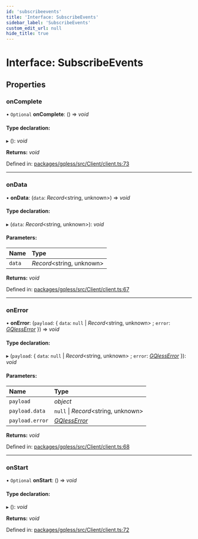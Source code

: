 ```yaml
---
id: 'subscribeevents'
title: 'Interface: SubscribeEvents'
sidebar_label: 'SubscribeEvents'
custom_edit_url: null
hide_title: true
---
```


# Interface: SubscribeEvents

## Properties

### onComplete

• `Optional` **onComplete**: () => _void_

#### Type declaration:

▸ (): _void_

**Returns:** _void_

Defined in: [packages/gqless/src/Client/client.ts:73](https://github.com/PabloSzx/gqless/blob/master/packages/gqless/src/Client/client.ts#L73)

---

### onData

• **onData**: (`data`: _Record_<string, unknown\>) => _void_

#### Type declaration:

▸ (`data`: _Record_<string, unknown\>): _void_

#### Parameters:

| Name   | Type                       |
| :----- | :------------------------- |
| `data` | _Record_<string, unknown\> |

**Returns:** _void_

Defined in: [packages/gqless/src/Client/client.ts:67](https://github.com/PabloSzx/gqless/blob/master/packages/gqless/src/Client/client.ts#L67)

---

### onError

• **onError**: (`payload`: { `data`: `null` \| _Record_<string, unknown\> ; `error`: [_GQlessError_](../classes/gqlesserror.md) }) => _void_

#### Type declaration:

▸ (`payload`: { `data`: `null` \| _Record_<string, unknown\> ; `error`: [_GQlessError_](../classes/gqlesserror.md) }): _void_

#### Parameters:

| Name            | Type                                       |
| :-------------- | :----------------------------------------- |
| `payload`       | _object_                                   |
| `payload.data`  | `null` \| _Record_<string, unknown\>       |
| `payload.error` | [_GQlessError_](../classes/gqlesserror.md) |

**Returns:** _void_

Defined in: [packages/gqless/src/Client/client.ts:68](https://github.com/PabloSzx/gqless/blob/master/packages/gqless/src/Client/client.ts#L68)

---

### onStart

• `Optional` **onStart**: () => _void_

#### Type declaration:

▸ (): _void_

**Returns:** _void_

Defined in: [packages/gqless/src/Client/client.ts:72](https://github.com/PabloSzx/gqless/blob/master/packages/gqless/src/Client/client.ts#L72)
